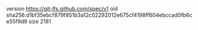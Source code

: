 version https://git-lfs.github.com/spec/v1
oid sha256:d1bf35ebcf879f851b3a12c02292012e675cf4198ff604ebccad0fb6ce55f9d9
size 2181
